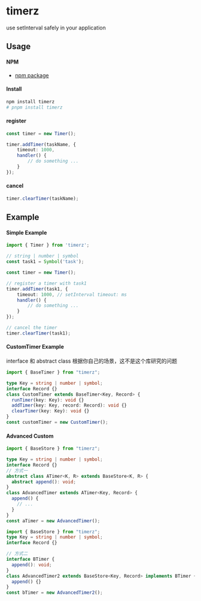# timerz

use setInterval safely in your application

## Usage

#### NPM
- [npm package](https://www.npmjs.com/package/timerz)
#### Install
```bash
npm install timerz
# pnpm install timerz
```
#### register
```typescript
const timer = new Timer();

timer.addTimer(taskName, { 
    timeout: 1000,
    handler() {
        // do something ...
    }
});
```

#### cancel
```typescript
timer.clearTimer(taskName);
```

## Example
#### Simple Example
```typescript
import { Timer } from 'timerz';

// string | number | symbol
const task1 = Symbol('task'); 

const timer = new Timer();

// register a timer with task1
timer.addTimer(task1, { 
    timeout: 1000, // setInterval timeout: ms
    handler() {
        // do something ...
    }
});

// cancel the timer
timer.clearTimer(task1);
````

#### CustomTimer Example
interface 和 abstract class 根据你自己的场景，这不是这个库研究的问题

```typescript
import { BaseTimer } from "timerz";

type Key = string | number | symbol;
interface Record {}
class CustomTimer extends BaseTimer<Key, Record> {
  runTimer(key: Key): void {}
  addTimer(key: Key, record: Record): void {}
  clearTimer(key: Key): void {}
}
const customTimer = new CustomTimer();
```

#### Advanced Custom
```typescript
import { BaseStore } from "timerz";

type Key = string | number | symbol;
interface Record {}
// 方式一
abstract class ATimer<K, R> extends BaseStore<K, R> {
  abstract append(): void;
}
class AdvancedTimer extends ATimer<Key, Record> {
  append() {
    // ...
  }
}
const aTimer = new AdvancedTimer();
```
```typescript
import { BaseStore } from "timerz";
type Key = string | number | symbol;
interface Record {}

// 方式二
interface BTimer {
  append(): void;
}
class AdvancedTimer2 extends BaseStore<Key, Record> implements BTimer {
  append() {}
}
const bTimer = new AdvancedTimer2();
```
